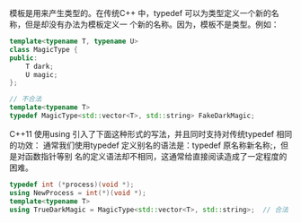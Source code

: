 模板是用来产生类型的。在传统C++ 中，typedef 可以为类型定义一个新的名称，但是却没有办法为模板定义一
个新的名称。因为，模板不是类型。例如：

```c++
template<typename T, typename U>
class MagicType {
public:
	T dark;
	U magic;
};

// 不合法
template<typename T>
typedef MagicType<std::vector<T>, std::string> FakeDarkMagic;
```

C++11 使用using 引入了下面这种形式的写法，并且同时支持对传统typedef 相同的功效：
通常我们使用typedef 定义别名的语法是：typedef 原名称新名称;，但是对函数指针等别
名的定义语法却不相同，这通常给直接阅读造成了一定程度的困难。

```c++
typedef int (*process)(void *);
using NewProcess = int(*)(void *);
template<typename T>
using TrueDarkMagic = MagicType<std::vector<T>, std::string>;  // 合法
```


